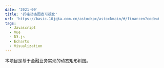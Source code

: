 ```yaml
---
date: '2021-09'
title: '折柱动态图表可视化'
url: 'https://basic.10jqka.com.cn/astockpc/astockmain/#/financen?code=002415&marketid=32'
tags:
  - Javascript
  - Vue
  - D3.js
  - Echarts
  - Visualization
---
```


本项目是基于金融业务实现的动态矩形树图。
